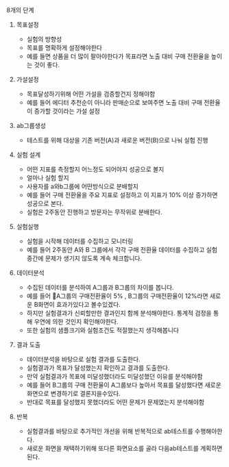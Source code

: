8개의 단계
1. 목표설정
	- 실험의 방향성
	- 목표를 명확하게 설정해야한다
	- 예를 들면 상품을 더 많이 팔아야한다가 목표라면 노출 대비 구매 전환율을 높이는 것이 좋다.
2. 가설설정
	 - 목표달성하기위해 어떤 가설을 검증할건지 정해야함
	 - 예를 들어 에디터 추천순이 아니라 판매순으로 보여주면 노출 대비 구매 전환율이 증가할 것이라는 가설 설정
3. ab그룹생성
	- 테스트를 위해 대상을 기존 버전(A)과 새로운 버전(B)으로 나눠 실험 진행
4. 실험 설계
	- 어떤 지표를 측정할지 어느정도 되어야지 성공으로 볼지
	- 얼마나 실험 할지
	- 사용자를 a와b그룹에 어떤방식으로 분배할지
	- 예를 들어 구매 전환율을 주요 지표로 설정하고 이 지표가 10% 이상 증가하면 성공으로 본다.
	- 실험은 2주동안 진행하고 방문자는 무작위로 분배한다.
5. 실험실행
	- 실험을 시작해 데이터를 수집하고 모니터링
	- 예를 들어 2주동안 A와 B 그룹에서 각각 구매 전환율 데이터를 수집하고 실험 중간에 문제가 생기지 않도록 계속 체크합니다.
6. 데이터분석
	- 수집된 데이터를 분석하여 A그룹과 B그룹의 차이를 봅니다.
	- 예를 들어 A그룹의 구매전환율이 5% , B그룹의 구매전환율이 12%라면 새로운 B화면이 효과가있다고 볼수있겠다. 
	- 하지만 실험결과가 신뢰할만한 결과인지 함께 분석해야한다. 통계적 검정을 통해 우연에 의한 것인지 확인해야한다.
	- 또한 실험의 샘플크기와 실험조건도 적절했는지 생각해봅니다

7. 결과 도출
	- 데이터분석을 바탕으로 실험 결과를 도출한다.
	- 실험결과가 목표가 달성했는지 확인하고 결과를 도출한다.
	- 만약 실험결과가 목표에 미달성했더라도 미달성했던 이유를 분석해야함
	- 예를 들어 B그룹의 구매 전환율이 A그룹보다 높아서 목표를 달성했다면 새로운 화면으로 변경하기로 결론지을수있다.
	- 반대로 목표를 달성했지 못했더라도 어떤 문제가 문제였는지 분석해야함
8. 반복
	- 실험결과를 바탕으로 추가적인 개선을 위해 반복적으로 ab테스트를 수행해야한다.
	- 새로운 화면을 채택하기위해 또다른 화면요소를 골라 다음ab테스트를 계획하면된다.
